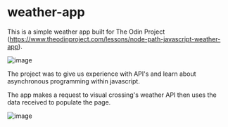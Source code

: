 # weather-app

This is a simple weather app built for The Odin Project (https://www.theodinproject.com/lessons/node-path-javascript-weather-app).

![image](https://github.com/user-attachments/assets/9e14e046-4c27-42fc-a926-d7dad48337c7)

The project was to give us experience with API's and learn about asynchronous programming within javascript.

The app makes a request to visual crossing's weather API then uses the data received to populate the page.

![image](https://github.com/user-attachments/assets/485dcc18-e4a9-4d91-9ccd-accf793bad03)
